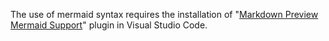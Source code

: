 The use of mermaid syntax requires the installation of "[Markdown Preview Mermaid Support](https://marketplace.visualstudio.com/items?itemName=bierner.markdown-mermaid)" plugin in Visual Studio Code.
